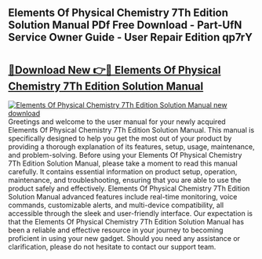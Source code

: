 ## Elements Of Physical Chemistry 7Th Edition Solution Manual PDf Free Download - Part-UfN Service Owner Guide - User Repair Edition qp7rY

# <h2><a href="http://bc16809.oget.top/?id=Elements+Of+Physical+Chemistry+7Th+Edition+Solution+Manual">🔗Download New 👉🔴 Elements Of Physical Chemistry 7Th Edition Solution Manual</a></h2>

[![Elements Of Physical Chemistry 7Th Edition Solution Manual new download](https://i.imgur.com/5g1atiW.png)](http://bc16809.oget.top/?id=Elements+Of+Physical+Chemistry+7Th+Edition+Solution+Manual)
Greetings and welcome to the user manual for your newly acquired Elements Of Physical Chemistry 7Th Edition Solution Manual. This manual is specifically designed to help you get the most out of your product by providing a thorough explanation of its features, setup, usage, maintenance, and problem-solving. Before using your Elements Of Physical Chemistry 7Th Edition Solution Manual, please take a moment to read this manual carefully. It contains essential information on product setup, operation, maintenance, and troubleshooting, ensuring that you are able to use the product safely and effectively. Elements Of Physical Chemistry 7Th Edition Solution Manual advanced features include real-time monitoring, voice commands, customizable alerts, and multi-device compatibility, all accessible through the sleek and user-friendly interface. Our expectation is that the Elements Of Physical Chemistry 7Th Edition Solution Manual has been a reliable and effective resource in your journey to becoming proficient in using your new gadget. Should you need any assistance or clarification, please do not hesitate to contact our support team.
